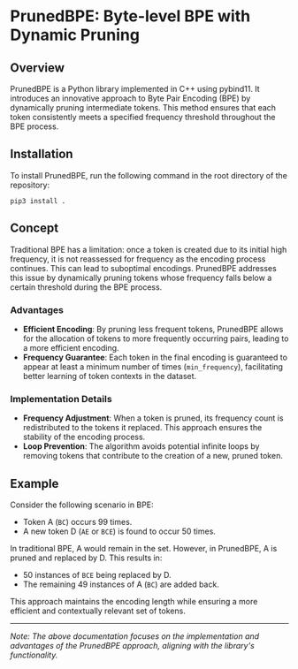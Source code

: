 # PrunedBPE: Byte-level BPE with Dynamic Pruning

## Overview
PrunedBPE is a Python library implemented in C++ using pybind11. It introduces an innovative approach to Byte Pair Encoding (BPE) by dynamically pruning intermediate tokens. This method ensures that each token consistently meets a specified frequency threshold throughout the BPE process.

## Installation
To install PrunedBPE, run the following command in the root directory of the repository:

```
pip3 install .
```

## Concept
Traditional BPE has a limitation: once a token is created due to its initial high frequency, it is not reassessed for frequency as the encoding process continues. This can lead to suboptimal encodings. PrunedBPE addresses this issue by dynamically pruning tokens whose frequency falls below a certain threshold during the BPE process.

### Advantages
- **Efficient Encoding**: By pruning less frequent tokens, PrunedBPE allows for the allocation of tokens to more frequently occurring pairs, leading to a more efficient encoding.
- **Frequency Guarantee**: Each token in the final encoding is guaranteed to appear at least a minimum number of times (`min_frequency`), facilitating better learning of token contexts in the dataset.

### Implementation Details
- **Frequency Adjustment**: When a token is pruned, its frequency count is redistributed to the tokens it replaced. This approach ensures the stability of the encoding process.
- **Loop Prevention**: The algorithm avoids potential infinite loops by removing tokens that contribute to the creation of a new, pruned token.

## Example
Consider the following scenario in BPE:
- Token A (`BC`) occurs 99 times.
- A new token D (`AE` or `BCE`) is found to occur 50 times.

In traditional BPE, A would remain in the set. However, in PrunedBPE, A is pruned and replaced by D. This results in:
- 50 instances of `BCE` being replaced by D.
- The remaining 49 instances of A (`BC`) are added back.

This approach maintains the encoding length while ensuring a more efficient and contextually relevant set of tokens.

---

*Note: The above documentation focuses on the implementation and advantages of the PrunedBPE approach, aligning with the library's functionality.*
